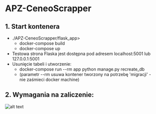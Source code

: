 # APZ-CeneoScrapper
## 1. Start kontenera
- ./APZ-CeneoScrapper/flask_app>
  - docker-compose build
  - docker-compose up
- Testowa strona Flaska jest dostępna pod adresem localhost:5001 lub 127.0.0.1:5001
- Usunięcie tabeli i utworzenie:
  - docker-compose run --rm app python manage.py recreate_db
  - (parametr --rm usuwa kontener tworzony na potrzebę 'migracji' - nie zaśmieci docker machine)


## 2. Wymagania na zaliczenie:
![alt text](docs/wymagania_na_zjo.png)


